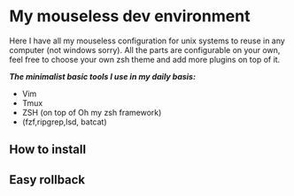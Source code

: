 # My mouseless dev environment
Here I have all my mouseless configuration for unix systems to reuse in any computer (not windows
sorry). All the parts are configurable on your own, feel free to choose your own zsh theme and add
more plugins on top of it.

***The minimalist basic tools I use in my daily basis:***
- Vim
- Tmux
- ZSH (on top of Oh my zsh framework)
- (fzf,ripgrep,lsd, batcat)

## How to install 



## Easy rollback
